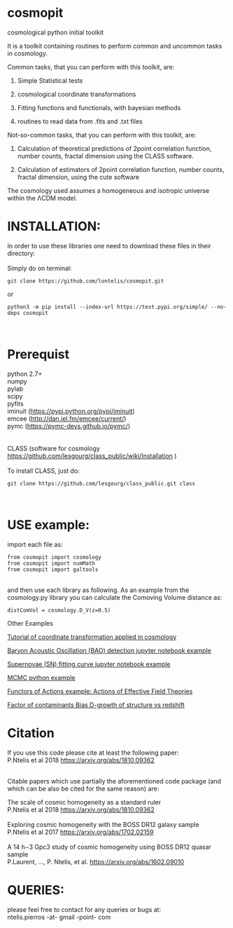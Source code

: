 # cosmopit

cosmological python initial toolkit

It is a toolkit containing routines to perform common and uncommon tasks in cosmology.

Common tasks, that you can perform with this toolkit, are:

1) Simple Statistical tests

2) cosmological coordinate transformations

3) Fitting functions and functionals, with bayesian methods

4) routines to read data from .fits and .txt files

Not-so-common tasks, that you can perform with this toolkit, are:

1) Calculation of theoretical predictions of 2point correlation function, number counts, fractal dimension
   using the CLASS software.

2) Calculation of estimators of 2point correlation function, number counts, fractal dimension,
   using the cute software

The cosmology used assumes a homogeneous and isotropic universe within the ΛCDM model.



# INSTALLATION: 
In order to use these libraries one need to download these files in their directory: <br />
<br />
Simply do on terminal:
```
git clone https://github.com/lontelis/cosmopit.git
```
or 
```
python3 -m pip install --index-url https://test.pypi.org/simple/ --no-deps cosmopit
```
<br />

# Prerequist
python 2.7+ <br />
numpy <br />
pylab <br />
scipy <br />
pyfits <br />
iminuit (https://pypi.python.org/pypi/iminuit) <br />
emcee   (http://dan.iel.fm/emcee/current/) <br />
pymc    (https://pymc-devs.github.io/pymc/) <br />   
<br />
CLASS (software for cosmology https://github.com/lesgourg/class_public/wiki/Installation )  <br />
<br />
To install CLASS, just do:
```
git clone https://github.com/lesgourg/class_public.git class
```
<br />

# USE example:  
import each file as: <br />
``` 
from cosmopit import cosmology 
from cosmopit import numMath
from cosmopit import galtools
```
<br />
and then use each library as following. As an example from the cosmology.py library you can calculate the Comoving Volume distance as: <br />

``` 
distComVol = cosmology.D_V(z=0.5) 
```

Other Examples

[Tutorial of coordinate transformation applied in cosmology](https://github.com/lontelis/Tutorial-of-coordinate-transformation-applied-in-cosmology)

[Baryon Acoustic Oscillation (BAO) detection jupyter notebook example](https://github.com/lontelis/Extract-Cosmology-with-the-BAO-peak-position/blob/master/analyse_DR12_BAO.ipynb)

[Supernovae (SN) fitting curve jupyter notebook example ](https://github.com/lontelis/ANALYSE-SN-magnitude-redshift-curve/blob/master/analyse_SN.ipynb)

[MCMC python example](https://github.com/lontelis/MCMC-posterior-example)

[Functors of Actions example: Actions of Effective Field Theories](https://github.com/lontelis/AofEFT)

[Factor of contaminants Bias D-growth of structure vs redshift](https://github.com/lontelis/FBDz)

# Citation
If you use this code please cite at least the following paper: <br />
P.Ntelis et al 2018 https://arxiv.org/abs/1810.09362 <br />
<br />

Citable papers which use partially the aforementioned code package 
(and which can be also be cited for the same reason)
are: <br />

The scale of cosmic homogeneity as a standard ruler <br />
P.Ntelis et al 2018 https://arxiv.org/abs/1810.09362  <br /> <br />
Exploring cosmic homogeneity with the BOSS DR12 galaxy sample <br /> 
P.Ntelis et al 2017 https://arxiv.org/abs/1702.02159 <br /> <br />
A 14 h−3 Gpc3 study of cosmic homogeneity using BOSS DR12 quasar sample <br />
P.Laurent, ..., P. Ntelis, et al. https://arxiv.org/abs/1602.09010

# QUERIES:
please feel free to contact for any queries or bugs at: <br />
ntelis.pierros -at- gmail -point- com
